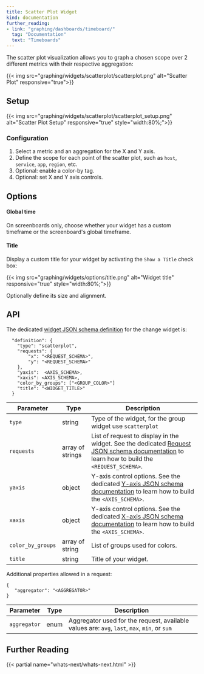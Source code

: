 ```yaml
---
title: Scatter Plot Widget
kind: documentation
further_reading:
- link: "graphing/dashboards/timeboard/"
  tag: "Documentation"
  text: "Timeboards"
---
```


The scatter plot visualization allows you to graph a chosen scope over 2 different metrics with their respective aggregation:

{{< img src="graphing/widgets/scatterplot/scatterplot.png" alt="Scatter Plot" responsive="true">}}

## Setup

{{< img src="graphing/widgets/scatterplot/scatterplot_setup.png" alt="Scatter Plot Setup" responsive="true" style="width:80%;">}}

### Configuration

1. Select a metric and an aggregation for the X and Y axis.
2. Define the scope for each point of the scatter plot, such as `host`, `service`, `app`, `region`, etc.
3. Optional: enable a color-by tag.
4. Optional: set X and Y axis controls.

## Options

#### Global time

On screenboards only, choose whether your widget has a custom timeframe or the screenboard's global timeframe.

#### Title

Display a custom title for your widget by activating the `Show a Title` check box:

{{< img src="graphing/widgets/options/title.png" alt="Widget title" responsive="true" style="width:80%;">}}

Optionally define its size and alignment.

## API

The dedicated [widget JSON schema definition][1] for the change widget is: 

```
  "definition": {
    "type": "scatterplot",
    "requests": {
        "x": "<REQUEST_SCHEMA>",
        "y": "<REQUEST_SCHEMA>"
    },
    "yaxis":  <AXIS_SCHEMA>,
    "xaxis": <AXIS_SCHEMA>,
    "color_by_groups": ["<GROUP_COLOR>"]
    "title": "<WIDGET_TITLE>"
  }
```

| Parameter         | Type             | Description                                                                                                                                      |
| ------            | -----            | --------                                                                                                                                         |
| `type`            | string           | Type of the widget, for the group widget use `scatterplot`                                                                                       |
| `requests`        | array of strings | List of request to display in the widget. See the dedicated [Request JSON schema documentation][2] to learn how to build the `<REQUEST_SCHEMA>`. |
| `yaxis`           | object           | Y-axis control options. See the dedicated [Y-axis JSON schema documentation][3] to learn how to build the `<AXIS_SCHEMA>`.                       |
| `xaxis`           | object           | Y-axis control options. See the dedicated [X-axis JSON schema documentation][3] to learn how to build the `<AXIS_SCHEMA>`.                       |
| `color_by_groups` | array of string  | List of groups used for colors.                                                                                                                  |
| `title`           | string           | Title of your widget.                                                                                                                            |
Additional properties allowed in a request:

```
{
   "aggregator": "<AGGREGATOR>"
}
```

| Parameter    | Type  | Description                                                                                  |
| ------       | ----- | --------                                                                                     |
| `aggregator` | enum  | Aggregator used for the request, available values are: `avg`, `last`, `max`, `min`, or `sum` |

## Further Reading

{{< partial name="whats-next/whats-next.html" >}}

[1]: /graphing/graphing_json/widgets_json
[2]: /graphing/graphing_json/request_json
[3]: /graphing/graphing_json/widget_json/#y-axis-schema
